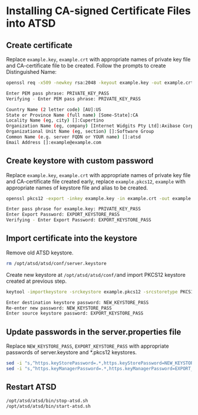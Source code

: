 # Installing CA-signed Certificate Files into ATSD

## Create certificate

Replace `example.key`, `example.crt` with appropriate names of private key file and CA-certificate file to be created. Follow the prompts to create Distinguished Name:

```bash
openssl req -x509 -newkey rsa:2048 -keyout example.key -out example.crt -days 365 
```

```bash
Enter PEM pass phrase: PRIVATE_KEY_PASS
Verifying - Enter PEM pass phrase: PRIVATE_KEY_PASS

Country Name (2 letter code) [AU]:US
State or Province Name (full name) [Some-State]:CA
Locality Name (eg, city) []:Cupertino
Organization Name (eg, company) [Internet Widgits Pty Ltd]:Axibase Corporation
Organizational Unit Name (eg, section) []:Software Group
Common Name (e.g. server FQDN or YOUR name) []:atsd
Email Address []:example@example.com
```

## Create keystore with custom password

Replace `example.key`, `example.crt` with appropriate names of private key file and CA-certificate file created early, replace `example.pkcs12`, `example` with appropriate names of keystore file and alias to be created.

```bash
openssl pkcs12 -export -inkey example.key -in example.crt -out example.pkcs12 -name example
```

```bash
Enter pass phrase for example.key: PRIVATE_KEY_PASS 
Enter Export Password: EXPORT_KEYSTORE_PASS 
Verifying - Enter Export Password: EXPORT_KEYSTORE_PASS
```
## Import certificate into the keystore

Remove old ATSD keystore.

```bash
rm /opt/atsd/atsd/conf/server.keystore
```

Create new keystore at `/opt/atsd/atsd/conf/`and import PKCS12 keystore created at previous step.

```bash
keytool -importkeystore -srckeystore example.pkcs12 -srcstoretype PKCS12 -destkeystore /opt/atsd/atsd/conf/server.keystore -alias example
```

```bash
Enter destination keystore password: NEW_KEYSTORE_PASS
Re-enter new password: NEW_KEYSTORE_PASS
Enter source keystore password: EXPORT_KEYSTORE_PASS
```
## Update passwords in the server.properties file

Replace `NEW_KEYSTORE_PASS`, `EXPORT_KEYSTORE_PASS` with appropriate passwords of server.keystore and *.pkcs12 keystores.

```bash
sed -i "s,^https.keyStorePassword=.*,https.keyStorePassword=NEW_KEYSTORE_PASS,g" /opt/atsd/atsd/conf/server.properties; \
sed -i "s,^https.keyManagerPassword=.*,https.keyManagerPassword=EXPORT_KEYSTORE_PASS,g" /opt/atsd/atsd/conf/server.properties
```

## Restart ATSD

```bash
/opt/atsd/atsd/bin/stop-atsd.sh
/opt/atsd/atsd/bin/start-atsd.sh
```